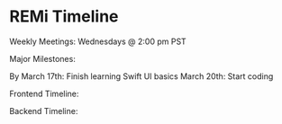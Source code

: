 # REMi Timeline
Weekly Meetings: Wednesdays @ 2:00 pm PST 

Major Milestones: 

  By March 17th: Finish learning Swift UI basics
  March 20th: Start coding 
  
Frontend Timeline: 


  
Backend Timeline:  

